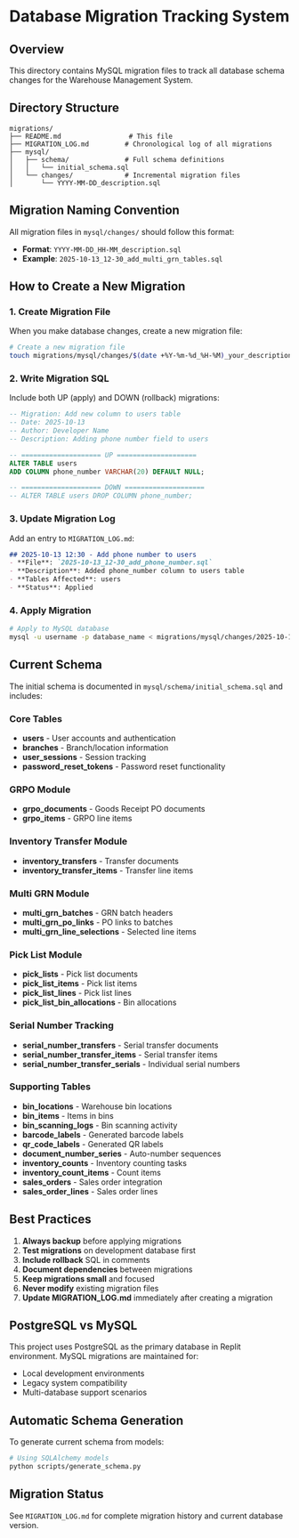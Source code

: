 # Database Migration Tracking System

## Overview
This directory contains MySQL migration files to track all database schema changes for the Warehouse Management System.

## Directory Structure
```
migrations/
├── README.md                 # This file
├── MIGRATION_LOG.md         # Chronological log of all migrations
├── mysql/
│   ├── schema/              # Full schema definitions
│   │   └── initial_schema.sql
│   └── changes/             # Incremental migration files
│       └── YYYY-MM-DD_description.sql
```

## Migration Naming Convention
All migration files in `mysql/changes/` should follow this format:
- **Format**: `YYYY-MM-DD_HH-MM_description.sql`
- **Example**: `2025-10-13_12-30_add_multi_grn_tables.sql`

## How to Create a New Migration

### 1. Create Migration File
When you make database changes, create a new migration file:
```bash
# Create a new migration file
touch migrations/mysql/changes/$(date +%Y-%m-%d_%H-%M)_your_description.sql
```

### 2. Write Migration SQL
Include both UP (apply) and DOWN (rollback) migrations:
```sql
-- Migration: Add new column to users table
-- Date: 2025-10-13
-- Author: Developer Name
-- Description: Adding phone number field to users

-- ==================== UP ====================
ALTER TABLE users 
ADD COLUMN phone_number VARCHAR(20) DEFAULT NULL;

-- ==================== DOWN ====================
-- ALTER TABLE users DROP COLUMN phone_number;
```

### 3. Update Migration Log
Add an entry to `MIGRATION_LOG.md`:
```markdown
## 2025-10-13 12:30 - Add phone number to users
- **File**: `2025-10-13_12-30_add_phone_number.sql`
- **Description**: Added phone_number column to users table
- **Tables Affected**: users
- **Status**: Applied
```

### 4. Apply Migration
```bash
# Apply to MySQL database
mysql -u username -p database_name < migrations/mysql/changes/2025-10-13_12-30_add_phone_number.sql
```

## Current Schema
The initial schema is documented in `mysql/schema/initial_schema.sql` and includes:

### Core Tables
- **users** - User accounts and authentication
- **branches** - Branch/location information
- **user_sessions** - Session tracking
- **password_reset_tokens** - Password reset functionality

### GRPO Module
- **grpo_documents** - Goods Receipt PO documents
- **grpo_items** - GRPO line items

### Inventory Transfer Module
- **inventory_transfers** - Transfer documents
- **inventory_transfer_items** - Transfer line items

### Multi GRN Module
- **multi_grn_batches** - GRN batch headers
- **multi_grn_po_links** - PO links to batches
- **multi_grn_line_selections** - Selected line items

### Pick List Module
- **pick_lists** - Pick list documents
- **pick_list_items** - Pick list items
- **pick_list_lines** - Pick list lines
- **pick_list_bin_allocations** - Bin allocations

### Serial Number Tracking
- **serial_number_transfers** - Serial transfer documents
- **serial_number_transfer_items** - Serial transfer items
- **serial_number_transfer_serials** - Individual serial numbers

### Supporting Tables
- **bin_locations** - Warehouse bin locations
- **bin_items** - Items in bins
- **bin_scanning_logs** - Bin scanning activity
- **barcode_labels** - Generated barcode labels
- **qr_code_labels** - Generated QR labels
- **document_number_series** - Auto-number sequences
- **inventory_counts** - Inventory counting tasks
- **inventory_count_items** - Count items
- **sales_orders** - Sales order integration
- **sales_order_lines** - Sales order lines

## Best Practices

1. **Always backup** before applying migrations
2. **Test migrations** on development database first
3. **Include rollback** SQL in comments
4. **Document dependencies** between migrations
5. **Keep migrations small** and focused
6. **Never modify** existing migration files
7. **Update MIGRATION_LOG.md** immediately after creating a migration

## PostgreSQL vs MySQL
This project uses PostgreSQL as the primary database in Replit environment. MySQL migrations are maintained for:
- Local development environments
- Legacy system compatibility
- Multi-database support scenarios

## Automatic Schema Generation
To generate current schema from models:
```bash
# Using SQLAlchemy models
python scripts/generate_schema.py
```

## Migration Status
See `MIGRATION_LOG.md` for complete migration history and current database version.